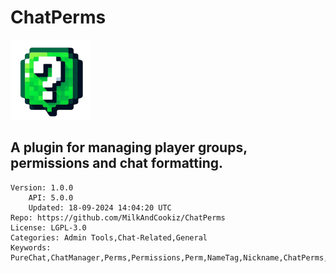# ChatPerms
<img src="https://raw.githubusercontent.com/MilkAndCookiz/ChatPerms/d453acc2879a4aa8f5ef595464d79a593dd49e55/icon.png" width="128" height="128" />

## A plugin for managing player groups, permissions and chat formatting.
```properties
Version: 1.0.0
    API: 5.0.0
    Updated: 18-09-2024 14:04:20 UTC
Repo: https://github.com/MilkAndCookiz/ChatPerms
License: LGPL-3.0
Categories: Admin Tools,Chat-Related,General
Keywords: PureChat,ChatManager,Perms,Permissions,Perm,NameTag,Nickname,ChatPerms,Manager,Chat
```